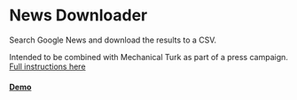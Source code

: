 News Downloader
==============

Search Google News and download the results to a CSV.

Intended to be combined with Mechanical Turk as part of a press campaign. [Full instructions here](http://wp.me/p2pmCq-gA)

#### [Demo](http://tools.customerdevlabs.com/NewsDownloader)
